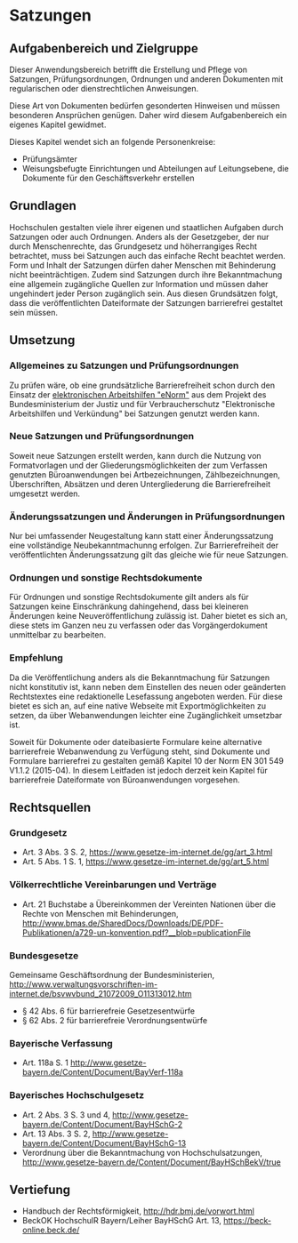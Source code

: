 
# Satzungen

## Aufgabenbereich und Zielgruppe


Dieser Anwendungsbereich betrifft die Erstellung und Pflege von Satzungen, Prüfungsordnungen, Ordnungen und anderen Dokumenten mit regularischen oder dienstrechtlichen Anweisungen.

Diese Art von Dokumenten bedürfen gesonderten Hinweisen und müssen besonderen Ansprüchen genügen. Daher wird diesem Aufgabenbereich ein eigenes Kapitel gewidmet.

Dieses Kapitel wendet sich an folgende Personenkreise:

-   Prüfungsämter
-   Weisungsbefugte Einrichtungen und Abteilungen auf Leitungsebene, die
    Dokumente für den Geschäftsverkehr erstellen


## Grundlagen

Hochschulen gestalten viele ihrer eigenen und staatlichen Aufgaben durch Satzungen oder auch Ordnungen. Anders als der Gesetzgeber, der nur durch Menschenrechte, das Grundgesetz und höherrangiges Recht betrachtet, muss bei Satzungen auch das einfache Recht beachtet werden. Form und Inhalt der Satzungen dürfen daher Menschen mit Behinderung nicht beeinträchtigen.
Zudem sind Satzungen durch ihre Bekanntmachung eine allgemein zugängliche Quellen zur Information und müssen daher ungehindert jeder Person zugänglich sein. Aus diesen Grundsätzen folgt, dass die veröffentlichten Dateiformate der Satzungen barrierefrei gestaltet sein müssen.


## Umsetzung

### Allgemeines zu Satzungen und Prüfungsordnungen

Zu prüfen wäre, ob eine grundsätzliche Barrierefreiheit schon durch den Einsatz der [elektronischen Arbeitshilfen "eNorm"](https://www.enorm.bund.de/eNorm/) aus dem  Projekt des Bundesministerium der Justiz und für Verbraucherschutz "Elektronische Arbeitshilfen und Verkündung" bei Satzungen genutzt werden kann.

### Neue Satzungen und Prüfungsordnungen

Soweit neue Satzungen erstellt werden, kann durch die Nutzung von Formatvorlagen und der Gliederungsmöglichkeiten der zum Verfassen genutzten Büroanwendungen bei Artbezeichnungen, Zählbezeichnungen, Überschriften, Absätzen und deren Untergliederung die Barrierefreiheit umgesetzt werden. 

### Änderungssatzungen und Änderungen in Prüfungsordnungen

Nur bei umfassender Neugestaltung kann statt einer Änderungssatzung eine vollständige Neubekanntmachunng erfolgen. Zur Barrierefreiheit der veröffentlichten Änderungssatzung gilt das gleiche wie für neue Satzungen.

### Ordnungen und sonstige Rechtsdokumente

Für Ordnungen und sonstige Rechtsdokumente gilt anders als für Satzungen keine Einschränkung dahingehend, dass bei kleineren Änderungen keine Neuveröffentlichung zulässig ist. Daher bietet es sich an, diese stets im Ganzen neu zu verfassen oder das Vorgängerdokument unmittelbar zu bearbeiten.

### Empfehlung

Da die Veröffentlichung anders als die Bekanntmachung für Satzungen nicht konstitutiv ist, kann neben dem Einstellen des neuen oder geänderten Rechtstextes eine redaktionelle Lesefassung angeboten werden. Für diese bietet es sich an, auf eine native Webseite mit Exportmöglichkeiten zu setzen, da über Webanwendungen leichter eine Zugänglichkeit umsetzbar ist.

Soweit für Dokumente oder dateibasierte Formulare keine alternative barrierefreie Webanwendung zu Verfügung steht, sind Dokumente und Formulare barrierefrei zu gestalten gemäß Kapitel 10 der Norm EN 301 549 V1.1.2 (2015-04). In diesem Leitfaden ist jedoch derzeit kein Kapitel für barrierefreie Dateiformate von Büroanwendungen vorgesehen.

## Rechtsquellen

### Grundgesetz
-  Art. 3 Abs. 3 S. 2, <https://www.gesetze-im-internet.de/gg/art_3.html>
-  Art. 5 Abs. 1 S. 1, <https://www.gesetze-im-internet.de/gg/art_5.html>

### Völkerrechtliche Vereinbarungen und Verträge
-  Art. 21 Buchstabe a Übereinkommen der Vereinten Nationen über die Rechte von Menschen mit Behinderungen, <http://www.bmas.de/SharedDocs/Downloads/DE/PDF-Publikationen/a729-un-konvention.pdf?__blob=publicationFile>

### Bundesgesetze
 Gemeinsame Geschäftsordnung der Bundesministerien, <http://www.verwaltungsvorschriften-im-internet.de/bsvwvbund_21072009_O11313012.htm>

-  § 42 Abs. 6 für barrierefreie Gesetzesentwürfe
-  § 62 Abs. 2 für barrierefreie Verordnungsentwürfe

### Bayerische Verfassung
-  Art. 118a S. 1 <http://www.gesetze-bayern.de/Content/Document/BayVerf-118a>

### Bayerisches Hochschulgesetz
-  Art. 2 Abs. 3 S. 3 und 4, <http://www.gesetze-bayern.de/Content/Document/BayHSchG-2>
-  Art. 13 Abs. 3 S. 2, <http://www.gesetze-bayern.de/Content/Document/BayHSchG-13>
-  Verordnung über die Bekanntmachung von Hochschulsatzungen, <http://www.gesetze-bayern.de/Content/Document/BayHSchBekV/true>



## Vertiefung

- Handbuch der Rechtsförmigkeit, <http://hdr.bmj.de/vorwort.html>
- BeckOK HochschulR Bayern/Leiher BayHSchG Art. 13, <https://beck-online.beck.de/>

